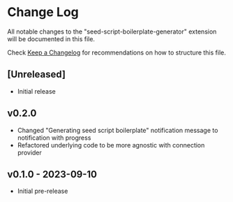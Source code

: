 # Change Log

All notable changes to the "seed-script-boilerplate-generator" extension will be documented in this file.

Check [Keep a Changelog](http://keepachangelog.com/) for recommendations on how to structure this file.

## [Unreleased]

- Initial release

## v0.2.0
- Changed "Generating seed script boilerplate" notification message to notification with progress
- Refactored underlying code to be more agnostic with connection provider

## v0.1.0 - 2023-09-10
- Initial pre-release